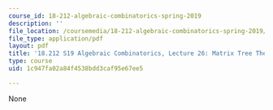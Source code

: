 ```yaml
---
course_id: 18-212-algebraic-combinatorics-spring-2019
description: ''
file_location: /coursemedia/18-212-algebraic-combinatorics-spring-2019/1c947fa02a84f4538bdd3caf95e67ee5_MIT18_212S19_lec26.pdf
file_type: application/pdf
layout: pdf
title: '18.212 S19 Algebraic Combinatorics, Lecture 26: Matrix Tree Theorem and more'
type: course
uid: 1c947fa02a84f4538bdd3caf95e67ee5

---
```

None